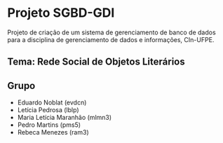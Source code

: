 # Projeto SGBD-GDI
Projeto de criação de um sistema de gerenciamento de banco de dados para a disciplina de gerenciamento de dados e informações, CIn-UFPE.
## Tema: Rede Social de Objetos Literários
## Grupo
- Eduardo Noblat (evdcn)
- Letícia Pedrosa (lblp)
- Maria Letícia Maranhão (mlmn3)
- Pedro Martins (pms5)
- Rebeca Menezes (ram3)
